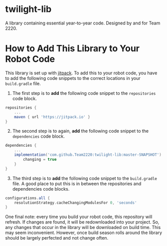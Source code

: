 # twilight-lib
A library containing essential year-to-year code. Designed by and for Team 2220.

# How to Add This Library to Your Robot Code
This library is set up with [jitpack](https://jitpack.io). To add this to your robot code, you have to add the following code snippets to the correct locations in your `build.gradle` file.

1. The first step is to **add** the following code snippet to the `repositories` code block.
```groovy
repositories {
    ...
    maven { url 'https://jitpack.io' }
}
```

2. The second step is to again, **add** the following code snippet to the `dependencies` code block.
```groovy
dependencies {
    ...
    implementation('com.github.Team2220:twilight-lib:master-SNAPSHOT') {
        changing = true
    }
}
```

3. The third step is to **add** the following code snippet to the `build.gradle` file. A good place to put this is in between the repositories and dependencies code blocks.
```groovy
configurations.all {
    resolutionStrategy.cacheChangingModulesFor 0, 'seconds'
}
```

One final note: every time you build your robot code, this repository will refresh. If changes are found, it will be redownloaded into your project. So, any changes that occur in the library will be downloaded on build time. This may seem inconvenient. However, once build season rolls around the library should be largely perfected and not change often.